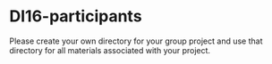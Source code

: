 # DI16-participants
Please create your own directory for your group project and use that directory
for all materials associated with your project. 
